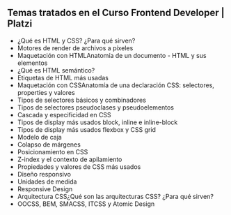 ## Temas tratados en el Curso Frontend Developer | Platzi
- ¿Qué es HTML y CSS? ¿Para qué sirven?
- Motores de render de archivos a píxeles
- Maquetación con HTMLAnatomía de un documento - HTML y sus elementos
- ¿Qué es HTML semántico?
- Etiquetas de HTML más usadas
- Maquetación con CSSAnatomía de una declaración CSS: selectores, properties y valores
- Tipos de selectores básicos y combinadores
- Tipos de selectores pseudoclases y pseudoelementos
- Cascada y especificidad en CSS
- Tipos de display más usados block, inline e inline-block
- Tipos de display más usados flexbox y CSS grid
- Modelo de caja
- Colapso de márgenes
- Posicionamiento en CSS
- Z-index y el contexto de apilamiento
- Propiedades y valores de CSS más usados
- Diseño responsivo
- Unidades de medida
- Responsive Design
- Arquitectura CSS¿Qué son las arquitecturas CSS? ¿Para qué sirven?
- OOCSS, BEM, SMACSS, ITCSS y Atomic Design